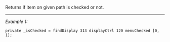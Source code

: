 Returns if item on given path is checked or not.


---
*Example 1:*
```sqf
private _isChecked = findDisplay 313 displayCtrl 120 menuChecked [0, 1];
```